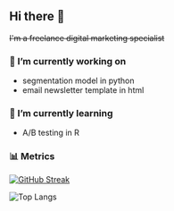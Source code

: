 ## Hi there 👋
~~I'm a freelance digital marketing specialist~~

### 🔭 I’m currently working on
- segmentation model in python
- email newsletter template in html

### 🌱 I’m currently learning
-  A/B testing in R

### 📊 Metrics
[![GitHub Streak](https://streak-stats.demolab.com/?user=rei620m&theme=icegray&card_height=170&card_width=495)](https://git.io/streak-stats)

![Top Langs](https://github-readme-stats.vercel.app/api/top-langs/?username=rei620m&layout=compact&theme=graywhite&card_width=495)
<!--
**rei620m/rei620m** is a ✨ _special_ ✨ repository because its `README.md` (this file) appears on your GitHub profile.

Here are some ideas to get you started:

- 🔭 I’m currently working on ...
- 🌱 I’m currently learning ...
- 👯 I’m looking to collaborate on ...
- 🤔 I’m looking for help with ...
- 💬 Ask me about ...
- 📫 How to reach me: ...
- 😄 Pronouns: ...
- ⚡ Fun fact: ...

![Top Langs](https://github-readme-stats-eight-ashen-88.vercel.app/api/top-langs/?username=rei620m&layout=compact)
-->
